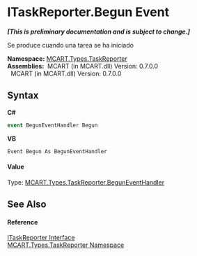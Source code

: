 # ITaskReporter.Begun Event
 _**\[This is preliminary documentation and is subject to change.\]**_

Se produce cuando una tarea se ha iniciado

**Namespace:**&nbsp;<a href="256f3901-18cb-eeca-835c-7de778822db3">MCART.Types.TaskReporter</a><br />**Assemblies:**&nbsp;&nbsp;MCART (in MCART.dll) Version: 0.7.0.0<br />&nbsp;&nbsp;MCART (in MCART.dll) Version: 0.7.0.0<br />

## Syntax

**C#**<br />
``` C#
event BegunEventHandler Begun
```

**VB**<br />
``` VB
Event Begun As BegunEventHandler
```


#### Value
Type: <a href="39cc7894-b220-7a78-cba0-57f94dd5f3d0">MCART.Types.TaskReporter.BegunEventHandler</a>

## See Also


#### Reference
<a href="33635590-5f82-4893-14af-1a5de20591b5">ITaskReporter Interface</a><br /><a href="256f3901-18cb-eeca-835c-7de778822db3">MCART.Types.TaskReporter Namespace</a><br />